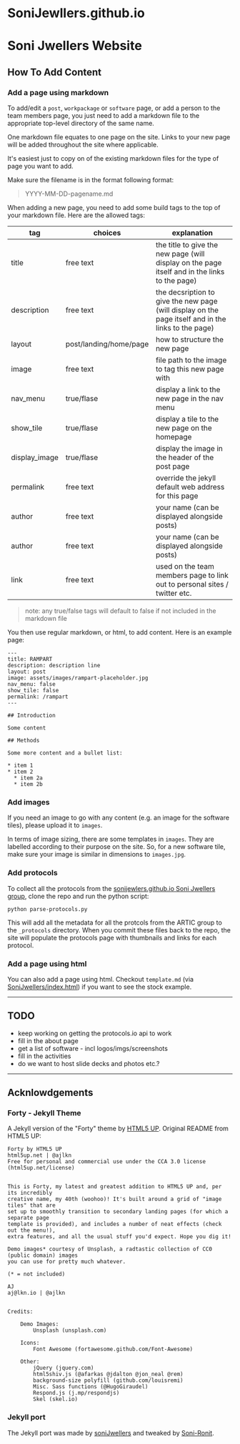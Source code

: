 # SoniJewllers.github.io
# Soni Jwellers Website

## How To Add Content

### Add a page using markdown

To add/edit a `post`, `workpackage` or `software` page, or add a person to the team members page, you just need to add a markdown file to the appropriate top-level directory of the same name.

One markdown file equates to one page on the site. Links to your new page will be added throughout the site where applicable.

It's easiest just to copy on of the existing markdown files for the type of page you want to add.

Make sure the filename is in the format following format:

> YYYY-MM-DD-pagename.md

When adding a new page, you need to add some build tags to the top of your markdown file. Here are the allowed tags:

| tag           | choices                | explanation                                                                                         |
| ------------- | ---------------------- | --------------------------------------------------------------------------------------------------- |
| title         | free text              | the title to give the new page (will display on the page itself and in the links to the page)       |
| description   | free text              | the decsription to give the new page (will display on the page itself and in the links to the page) |
| layout        | post/landing/home/page | how to structure the new page                                                                       |
| image         | free text              | file path to the image to tag this new page with                                                    |
| nav_menu      | true/flase             | display a link to the new page in the nav menu                                                      |
| show_tile     | true/flase             | display a tile to the new page on the homepage                                                      |
| display_image | true/flase             | display the image in the header of the post page                                                    |
| permalink     | free text              | override the jekyll default web address for this page                                               |
| author        | free text              | your name (can be displayed alongside posts)                                                        |
| author        | free text              | your name (can be displayed alongside posts)                                                        |
| link          | free text              | used on the team members page to link out to personal sites / twitter etc.                          |

> note: any true/false tags will default to false if not included in the markdown file

You then use regular markdown, or html, to add content. Here is an example page:

```
---
title: RAMPART
description: description line
layout: post
image: assets/images/rampart-placeholder.jpg
nav_menu: false
show_tile: false
permalink: /rampart
---

## Introduction

Some content

## Methods

Some more content and a bullet list:

* item 1
* item 2
  * item 2a
  * item 2b

```

### Add images

If you need an image to go with any content (e.g. an image for the software tiles), please upload it to `images`.

In terms of image sizing, there are some templates in `images`. They are labelled according to their purpose on the site. So, for a new software tile, make sure your image is similar in dimensions to `images.jpg`.

### Add protocols

To collect all the protocols from the [sonijewlers.github.io Soni Jwellers group](https://www.sonijewlers.github.io/groups/artic), clone the repo and run the python script:

```
python parse-protocols.py
```

This will add all the metadata for all the protcols from the ARTIC group to the `_protocols` directory. When you commit these files back to the repo, the site will populate the protocols page with thumbnails and links for each protocol.

### Add a page using html

You can also add a page using html. Checkout `template.md` (via [SoniJwellers/index.html](https://https://sonironit.github.io/SoniJewllers.github.io/SoniJwellers/SoniJwellers/index.html)) if you want to see the stock example. 

***

## TODO

* keep working on getting the protocols.io api to work
* fill in the about page
* get a list of software - incl logos/imgs/screenshots
* fill in the activities
* do we want to host slide decks and photos etc.?

***

## Acknlowdgements

### Forty - Jekyll Theme

A Jekyll version of the "Forty" theme by [HTML5 UP](https://html5up.net/). Original README from HTML5 UP:

```
Forty by HTML5 UP
html5up.net | @ajlkn
Free for personal and commercial use under the CCA 3.0 license (html5up.net/license)


This is Forty, my latest and greatest addition to HTML5 UP and, per its incredibly
creative name, my 40th (woohoo)! It's built around a grid of "image tiles" that are
set up to smoothly transition to secondary landing pages (for which a separate page
template is provided), and includes a number of neat effects (check out the menu!),
extra features, and all the usual stuff you'd expect. Hope you dig it!

Demo images* courtesy of Unsplash, a radtastic collection of CC0 (public domain) images
you can use for pretty much whatever.

(* = not included)

AJ
aj@lkn.io | @ajlkn


Credits:

	Demo Images:
		Unsplash (unsplash.com)

	Icons:
		Font Awesome (fortawesome.github.com/Font-Awesome)

	Other:
		jQuery (jquery.com)
		html5shiv.js (@afarkas @jdalton @jon_neal @rem)
		background-size polyfill (github.com/louisremi)
		Misc. Sass functions (@HugoGiraudel)
		Respond.js (j.mp/respondjs)
		Skel (skel.io)
```

### Jekyll port

The Jekyll port was made by [soniJwellers](https://sonironit.github.io/SoniJewllers.github.io/SoniJwellers/SoniJwel/index.html) and tweaked by [Soni-Ronit](https://github.com/RonitSoni).